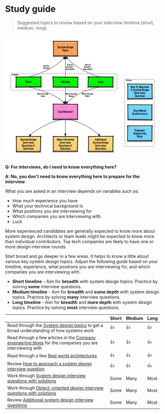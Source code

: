 # Study guide

> Suggested topics to review based on your interview timeline (short, medium, long).

![Imgur](../_assets/basics/study-guide.png)

**Q: For interviews, do I need to know everything here?**

**A: No, you don't need to know everything here to prepare for the interview**.

What you are asked in an interview depends on variables such as:

* How much experience you have
* What your technical background is
* What positions you are interviewing for
* Which companies you are interviewing with
* Luck

More experienced candidates are generally expected to know more about system design.  Architects or team leads might be expected to know more than individual contributors.  Top tech companies are likely to have one or more design interview rounds.

Start broad and go deeper in a few areas.  It helps to know a little about various key system design topics.  Adjust the following guide based on your timeline, experience, what positions you are interviewing for, and which companies you are interviewing with.

* **Short timeline** - Aim for **breadth** with system design topics.  Practice by solving **some** interview questions.
* **Medium timeline** - Aim for **breadth** and **some depth** with system design topics.  Practice by solving **many** interview questions.
* **Long timeline** - Aim for **breadth** and **more depth** with system design topics.  Practice by solving **most** interview questions.

|                                                                                                                                        | Short | Medium | Long |
| -------------------------------------------------------------------------------------------------------------------------------------- | ----- | ------ | ---- |
| Read through the [System design topics](#index-of-system-design-topics) to get a broad understanding of how systems work               | :+1:  | :+1:   | :+1: |
| Read through a few articles in the [Company engineering blogs](#company-engineering-blogs) for the companies you are interviewing with | :+1:  | :+1:   | :+1: |
| Read through a few [Real world architectures](#real-world-architectures)                                                               | :+1:  | :+1:   | :+1: |
| Review [How to approach a system design interview question](#how-to-approach-a-system-design-interview-question)                       | :+1:  | :+1:   | :+1: |
| Work through [System design interview questions with solutions](#system-design-interview-questions-with-solutions)                     | Some  | Many   | Most |
| Work through [Object-oriented design interview questions with solutions](#object-oriented-design-interview-questions-with-solutions)   | Some  | Many   | Most |
| Review [Additional system design interview questions](#additional-system-design-interview-questions)                                   | Some  | Many   | Most |

